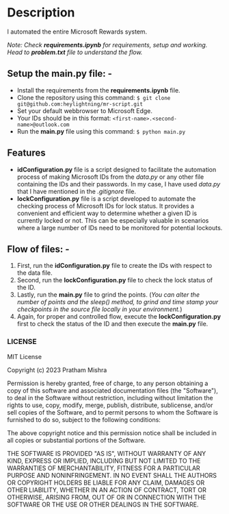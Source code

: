 # Description

I automated the entire Microsoft Rewards system.

*Note: Check **requirements.ipynb** for requirements, setup and working. Head to **problem.txt** file to understand the flow.*

## Setup the **main.py** file: -
* Install the requirements from the **requirements.ipynb** file.
* Clone the repository using this command:
` $ git clone git@github.com:heylightning/mr-script.git `
* Set your default webbrowser to Microsoft Edge.
* Your IDs should be in this format: ` <first-name>.<second-name>@outlook.com `
* Run the **main.py** file using this command:
` $ python main.py `

## Features
* **idConfiguration.py** file is a script designed to facilitate the automation process of making Microsoft IDs from the *data.py* or any other file containing the IDs and their passwords. In my case, I have used *data.py* that I have mentioned in the *.gitignore* file. 
* **lockConfiguration.py** file is a script developed to automate the checking process of Microsoft IDs for lock status. It provides a convenient and efficient way to determine whether a given ID is currently locked or not. This can be especially valuable in scenarios where a large number of IDs need to be monitored for potential lockouts.

## Flow of files: -
1. First, run the **idConfiguration.py** file to create the IDs with respect to the data file.
2. Second, run the **lockConfiguration.py** file to check the lock status of the ID.
3. Lastly, run the **main.py** file to grind the points. (*You can alter the number of points and the sleep() method, to grind and time stamp your checkpoints in the source file locally in your environment.*)
4. Again, for proper and controlled flow, execute the **lockConfiguration.py** first to check the status of the ID and then execute the **main.py** file.

### LICENSE

MIT License

Copyright (c) 2023 Pratham Mishra

Permission is hereby granted, free of charge, to any person obtaining a copy
of this software and associated documentation files (the "Software"), to deal
in the Software without restriction, including without limitation the rights
to use, copy, modify, merge, publish, distribute, sublicense, and/or sell
copies of the Software, and to permit persons to whom the Software is
furnished to do so, subject to the following conditions:

The above copyright notice and this permission notice shall be included in all
copies or substantial portions of the Software.

THE SOFTWARE IS PROVIDED "AS IS", WITHOUT WARRANTY OF ANY KIND, EXPRESS OR
IMPLIED, INCLUDING BUT NOT LIMITED TO THE WARRANTIES OF MERCHANTABILITY,
FITNESS FOR A PARTICULAR PURPOSE AND NONINFRINGEMENT. IN NO EVENT SHALL THE
AUTHORS OR COPYRIGHT HOLDERS BE LIABLE FOR ANY CLAIM, DAMAGES OR OTHER
LIABILITY, WHETHER IN AN ACTION OF CONTRACT, TORT OR OTHERWISE, ARISING FROM,
OUT OF OR IN CONNECTION WITH THE SOFTWARE OR THE USE OR OTHER DEALINGS IN THE
SOFTWARE.
